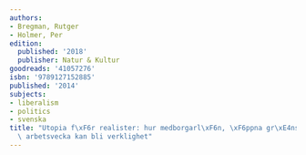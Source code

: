 ```yaml
---
authors:
- Bregman, Rutger
- Holmer, Per
edition:
  published: '2018'
  publisher: Natur & Kultur
goodreads: '41057276'
isbn: '9789127152885'
published: '2014'
subjects:
- liberalism
- politics
- svenska
title: "Utopia f\xF6r realister: hur medborgarl\xF6n, \xF6ppna gr\xE4nser och 15 timmars\
  \ arbetsvecka kan bli verklighet"
---
```


